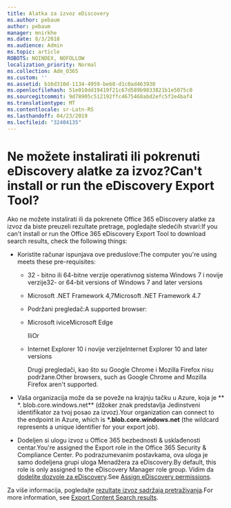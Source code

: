 ```yaml
---
title: Alatka za izvoz eDiscovery
ms.author: pebaum
author: pebaum
manager: mnirkhe
ms.date: 8/3/2018
ms.audience: Admin
ms.topic: article
ROBOTS: NOINDEX, NOFOLLOW
localization_priority: Normal
ms.collection: Adm_O365
ms.custom: ''
ms.assetid: b16d310d-1134-4959-be68-d1c0ad463930
ms.openlocfilehash: 51e010dd19419f21c67d589b9833821b1e5075c0
ms.sourcegitcommit: 9d78905c512192ffc4675468abd2efc5f2e4baf4
ms.translationtype: MT
ms.contentlocale: sr-Latn-RS
ms.lasthandoff: 04/23/2019
ms.locfileid: "32404135"
---
```

# <a name="cant-install-or-run-the-ediscovery-export-tool"></a><span data-ttu-id="0955d-102">Ne možete instalirati ili pokrenuti eDiscovery alatke za izvoz?</span><span class="sxs-lookup"><span data-stu-id="0955d-102">Can't install or run the eDiscovery Export Tool?</span></span>

<span data-ttu-id="0955d-103">Ako ne možete instalirati ili da pokrenete Office 365 eDiscovery alatke za izvoz da biste preuzeli rezultate pretrage, pogledajte sledećih stvari:</span><span class="sxs-lookup"><span data-stu-id="0955d-103">If you can't install or run the Office 365 eDiscovery Export Tool to download search results, check the following things:</span></span>
  
- <span data-ttu-id="0955d-104">Koristite računar ispunjava ove preduslove:</span><span class="sxs-lookup"><span data-stu-id="0955d-104">The computer you're using meets these pre-requisites:</span></span>
    
  - <span data-ttu-id="0955d-105">32 - bitno ili 64-bitne verzije operativnog sistema Windows 7 i novije verzije</span><span class="sxs-lookup"><span data-stu-id="0955d-105">32- or 64-bit versions of Windows 7 and later versions</span></span>
    
  - <span data-ttu-id="0955d-106">Microsoft .NET Framework 4,7</span><span class="sxs-lookup"><span data-stu-id="0955d-106">Microsoft .NET Framework 4.7</span></span>
    
  - <span data-ttu-id="0955d-107">Podržani pregledač:</span><span class="sxs-lookup"><span data-stu-id="0955d-107">A supported browser:</span></span>
    
  - <span data-ttu-id="0955d-108">Microsoft ivice</span><span class="sxs-lookup"><span data-stu-id="0955d-108">Microsoft Edge</span></span>
    
    <span data-ttu-id="0955d-109">Ili</span><span class="sxs-lookup"><span data-stu-id="0955d-109">Or</span></span>
    
  - <span data-ttu-id="0955d-110">Internet Explorer 10 i novije verzije</span><span class="sxs-lookup"><span data-stu-id="0955d-110">Internet Explorer 10 and later versions</span></span>
    
    <span data-ttu-id="0955d-111">Drugi pregledači, kao što su Google Chrome i Mozilla Firefox nisu podržane.</span><span class="sxs-lookup"><span data-stu-id="0955d-111">Other browsers, such as Google Chrome and Mozilla Firefox aren't supported.</span></span>
    
- <span data-ttu-id="0955d-112">Vaša organizacija može da se poveže na krajnju tačku u Azure, koja je \*\* \*. blob.core.windows.net\*\* (džoker znak predstavlja Jedinstveni identifikator za tvoj posao za izvoz).</span><span class="sxs-lookup"><span data-stu-id="0955d-112">Your organization can connect to the endpoint in Azure, which is **\*.blob.core.windows.net** (the wildcard represents a unique identifier for your export job).</span></span> 
    
- <span data-ttu-id="0955d-113">Dodeljen si ulogu izvoz u Office 365 bezbednosti &amp; usklađenosti centar.</span><span class="sxs-lookup"><span data-stu-id="0955d-113">You're assigned the Export role in the Office 365 Security &amp; Compliance Center.</span></span> <span data-ttu-id="0955d-114">Po podrazumevanim postavkama, ova uloga je samo dodeljena grupi uloga Menadžera za eDiscovery.</span><span class="sxs-lookup"><span data-stu-id="0955d-114">By default, this role is only assigned to the eDiscovery Manager role group.</span></span> <span data-ttu-id="0955d-115">Vidim da [dodelite dozvole za eDiscovery](https://support.office.com/article/assign-ediscovery-permissions-in-the-office-365-security-compliance-center-5b9a067b-9d2e-4aa5-bb33-99d8c0d0b5d7#moreinfo).</span><span class="sxs-lookup"><span data-stu-id="0955d-115">See [Assign eDiscovery permissions](https://support.office.com/article/assign-ediscovery-permissions-in-the-office-365-security-compliance-center-5b9a067b-9d2e-4aa5-bb33-99d8c0d0b5d7#moreinfo).</span></span>
    
<span data-ttu-id="0955d-116">Za više informacija, pogledajte [rezultate izvoz sadržaja pretraživanja](https://support.office.com/article/Export-Content-Search-results-from-the-Office-365-Security-Compliance-Center-ed48d448-3714-4c42-85f5-10f75f6a4278).</span><span class="sxs-lookup"><span data-stu-id="0955d-116">For more information, see [Export Content Search results](https://support.office.com/article/Export-Content-Search-results-from-the-Office-365-Security-Compliance-Center-ed48d448-3714-4c42-85f5-10f75f6a4278).</span></span>
  

